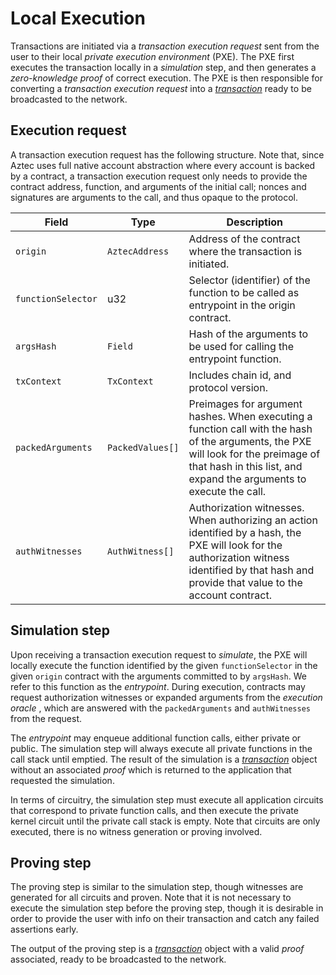 # Local Execution

Transactions are initiated via a _transaction execution request_ sent from the user to their local _private execution environment_ (PXE). The PXE first executes the transaction locally in a _simulation_ step, and then generates a _zero-knowledge proof_ of correct execution. The PXE is then responsible for converting a _transaction execution request_ into a [_transaction_](./tx-object.md) ready to be broadcasted to the network.

<!--
Mike review:
- Perhaps rename all subheadings to be the name of the struct, e.g. `TransactionExecutionRequest` (in backticks), for easier searching and referencing.
    - (We should probably adopt this approach throughout the protocol specs)
- Link to any types / fields which are defined on some other page of the protocol specs (e.g. `AuthWitness`).
- Is the hash used to compute `argsHash` protocol-defined or app-defined? If the former, we should define it (in a way which is consistent with all other hash definitions).
- How are the packed arguments packed? What's the encoding? Or is it app-specific and hence out-of-protocol?
- "Entrypoint" is such an important term, perhaps it needs to be a subheading (with the text rearranged to accommodate such a subheading), for easier referencing and searching?
- Do we need to describe how public functions will be simulated? (I'm not sure the sandbox does such simulation yet, but it ought to, eventually).
- Where we link to definitions (such as "transaction"), if that definition is actually a specific struct, we should use the exact name of the struct, wrapped in backticks, to a subheading whose name exactly matches the name of the struct.
-->

## Execution request

A transaction execution request has the following structure. Note that, since Aztec uses full native account abstraction where every account is backed by a contract, a transaction execution request only needs to provide the contract address, function, and arguments of the initial call; nonces and signatures are arguments to the call, and thus opaque to the protocol.

<!-- prettier-ignore -->
| Field | Type | Description |
|----------|----------|----------|
| `origin`        | `AztecAddress`    | Address of the contract where the transaction is initiated.  |
| `functionSelector`  | u32 | Selector (identifier) of the function to be called as entrypoint in the origin contract.  |
| `argsHash`      | `Field`    | Hash of the arguments to be used for calling the entrypoint function.  |
| `txContext`     | `TxContext`    | Includes chain id, and protocol version.  |
| `packedArguments` | `PackedValues[]`    | Preimages for argument hashes. When executing a function call with the hash of the arguments, the PXE will look for the preimage of that hash in this list, and expand the arguments to execute the call. |
| `authWitnesses`   | `AuthWitness[]`    | Authorization witnesses. When authorizing an action identified by a hash, the PXE will look for the authorization witness identified by that hash and provide that value to the account contract. |

## Simulation step

Upon receiving a transaction execution request to _simulate_, the PXE will locally execute the function identified by the given `functionSelector` in the given `origin` contract with the arguments committed to by `argsHash`. We refer to this function as the _entrypoint_. During execution, contracts may request authorization witnesses or expanded arguments from the _execution oracle_ <!-- n/d -->, which are answered with the `packedArguments` and `authWitnesses` from the request.

The _entrypoint_ may enqueue additional function calls, either private or public. The simulation step will always execute all private functions in the call stack until emptied. The result of the simulation is a [_transaction_](./tx-object.md) object without an associated _proof_ which is returned to the application that requested the simulation.

In terms of circuitry, the simulation step must execute all application circuits that correspond to private function calls, and then execute the private kernel circuit until the private call stack is empty. Note that circuits are only executed, there is no witness generation or proving involved.

## Proving step

The proving step is similar to the simulation step, though witnesses are generated for all circuits and proven. Note that it is not necessary to execute the simulation step before the proving step, though it is desirable in order to provide the user with info on their transaction and catch any failed assertions early.

The output of the proving step is a [_transaction_](./tx-object.md) object with a valid _proof_ associated, ready to be broadcasted to the network.

